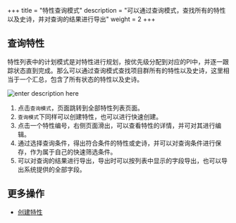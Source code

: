 +++
title = "特性查询模式"
description = "可以通过查询模式，查找所有的特性以及史诗，并对查询的结果进行导出"
weight = 2
+++

## 查询特性
   
特性列表中的计划模式是对特性进行规划，按优先级分配到对应的PI中，并逐一跟踪状态直到完成。那么可以通过查询模式查找项目群所有的特性以及史诗，这里相当于一个汇总，包含了所有状态的特性以及史诗。


![enter description here](/docs/user-guide/safe/feature-list/img/search_1.png)

1. 点击`查询模式`，页面跳转到全部特性列表页面。
2. `查询模式`下同样可以创建特性，也可以进行快速创建。
3. 点击一个特性编号，右侧页面滑出，可以查看特性的详情，并可对其进行编辑。
4. 通过选择查询条件，得出符合条件的特性或史诗，并可以对查询条件进行保存，作为属于自己的快速筛选条件。
5. 可以对查询的结果进行导出，导出时可以按列表中显示的字段导出，也可以导出系统提供的全部字段。



## 更多操作

- [创建特性](../create-feature)



